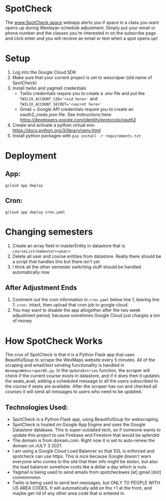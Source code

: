 # SpotCheck
The www.SpotCheck.space webapp alerts you if space in a class you want opens up during Wesleyan schedule adjustment. Simply put your email or phone number and the classes you're interested in on the subscribe page and click enter and you will receive an email or text when a spot opens up!

# Setup

1. Log into the Google Cloud SDK
2. Make sure that your current project is set to wescraper (old name of SpotCheck)
3. Install twilio and yagmail credentials
   * Twilio credentials require you to create a .env file and put the `TWILIO_ACCOUNT_SID='<sid here>'` and `TWILIO_ACCOUNT_SECRET='<secret here>'`
   * Gmail + Google API credentials require you to create an oauth2_creds.json file. See instructions here: https://developers.google.com/identity/protocols/oauth2
4. Create and activate a python virtual env: https://docs.python.org/3/library/venv.html
5. Install python packages with `pip install -r requirements.txt`


# Deployment

## App:

`gcloud app deploy`

## Cron:

`gcloud app deploy cron.yaml`

# Changing semesters

1. Create an array field in masterEntity in datastore that is `courseList<Semester><year>`
2. Delete all user and course entities from datastore. Really there should be a script that handles this but there isn't yet
3. I think all the other semester switching stuff should be handled automatically now

## After Adjustment Ends

1. Comment out the cron information in `cron.yaml` below line 1, leaving line 1: `cron:` intact, then upload that cron job to google cloud.
2. You may want to disable the app altogether after the two week adjustment period, because sometimes Google Cloud just charges a ton of money


# How SpotCheck Works

The crux of SpotCheck is that it is a Python Flask app that uses BeautifulSoup to scrape the WesMaps website every 5 minutes. All of the scraping and email/text sending functionality is handled in `WesmapsWebscraperBS.py`. In the `UpdateEntries` function, the scraper will check if the current course exists in datastore, and if it does then it updates the seats_avail, adding a scheduled message to all the users subscribed to the course if seats are available. After the scraper has run and checked all courses it will send all messages to users who need to be updated.

## Technologies Used:

* SpotCheck is a Python Flask app, using BeautifulSoup for webscraping.
* SpotCheck is hosted on Google App Engine and uses the Google Datastore database. This is super outdated tech, so if someone wants to update this project to use Firebase and Firestore that would be splendid
* The domain is from domain.com. Right now it is set to auto-renew the domain on JULY 3 2021.
* I am using a Google Cloud Load Balancer so that SSL is enforced and spotcheck can use https. This is nice because Google doesn't warn everyone who comes to the site that their info might be stolen, but also the load balancer somehow costs like a dollar a day which is nuts.
* Yagmail is being used to send emails from spotcheckwes [at] gmail [dot] commmmmm
* Twilio is being used to send text messages, but ONLY TO PEOPLE WITH US AREA CODES. It will automatically add on the +1 at the front, and maybe get rid of any other area code that is entered in.
